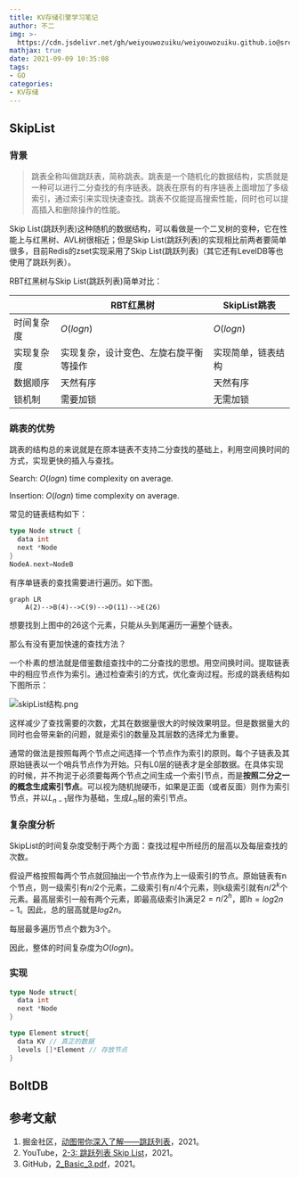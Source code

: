 ```yaml
---
title: KV存储引擎学习笔记
author: 不二
img: >-
  https://cdn.jsdelivr.net/gh/weiyouwozuiku/weiyouwozuiku.github.io@src/source/_posts/PageImg/KV存储/KV存储引擎学习笔记.png
mathjax: true
date: 2021-09-09 10:35:08
tags: 
- GO
categories: 
- KV存储
---
```


## SkipList

### 背景

> 跳表全称叫做跳跃表，简称跳表。跳表是一个随机化的数据结构，实质就是一种可以进行二分查找的有序链表。跳表在原有的有序链表上面增加了多级索引，通过索引来实现快速查找。跳表不仅能提高搜索性能，同时也可以提高插入和删除操作的性能。

Skip List(跳跃列表)这种随机的数据结构，可以看做是一个二叉树的变种，它在性能上与红黑树、AVL树很相近；但是Skip List(跳跃列表)的实现相比前两者要简单很多，目前Redis的zset实现采用了Skip List(跳跃列表)（其它还有LevelDB等也使用了跳跃列表）。

RBT红黑树与Skip List(跳跃列表)简单对比：

|  | RBT红黑树  | SkipList跳表  |
|---|---|---|
| 时间复杂度 | $O(logn)$ | $O(logn)$ |
| 实现复杂度 | 实现复杂，设计变色、左旋右旋平衡等操作 | 实现简单，链表结构 |
| 数据顺序 | 天然有序 | 天然有序 |
| 锁机制 | 需要加锁 | 无需加锁 |

### 跳表的优势

跳表的结构总的来说就是在原本链表不支持二分查找的基础上，利用空间换时间的方式，实现更快的插入与查找。

Search: $O(logn)$ time complexity on average.

Insertion: $O(logn)$ time complexity on average.

常见的链表结构如下：

```go
type Node struct {
  data int
  next *Node
}
NodeA.next=NodeB
```

有序单链表的查找需要进行遍历。如下图。

```mermaid
graph LR
    A(2)-->B(4)-->C(9)-->D(11)-->E(26)
```

想要找到上图中的26这个元素，只能从头到尾遍历一遍整个链表。

那么有没有更加快速的查找方法？

一个朴素的想法就是借鉴数组查找中的二分查找的思想。用空间换时间。提取链表中的相应节点作为索引。通过检查索引的方式，优化查询过程。形成的跳表结构如下图所示：

![skipList结构.png](https://cdn.jsdelivr.net/gh/weiyouwozuiku/weiyouwozuiku.github.io@src/source/_posts/KV存储/KV存储引擎学习笔记/skipList结构.png)

这样减少了查找需要的次数，尤其在数据量很大的时候效果明显。但是数据量大的同时也会带来新的问题，就是索引的数量及其层数的选择尤为重要。

通常的做法是按照每两个节点之间选择一个节点作为索引的原则。每个子链表及其原始链表以一个哨兵节点作为开始。只有L0层的链表才是全部数据。在具体实现的时候，并不拘泥于必须要每两个节点之间生成一个索引节点，而是**按照二分之一的概念生成索引节点**。可以视为随机抛硬币，如果是正面（或者反面）则作为索引节点，并以$L_{n-1}$层作为基础，生成$L_n$层的索引节点。

### 复杂度分析

SkipList的时间复杂度受制于两个方面：查找过程中所经历的层高以及每层查找的次数。

假设严格按照每两个节点就回抽出一个节点作为上一级索引的节点。原始链表有n个节点，则一级索引有$n/2$个元素，二级索引有$n/4$个元素，则k级索引就有$n/{2^k}$个元素。最高层索引一般有两个元素，即最高级索引h满足$2=n/{2^h}$，即$h=log2n-1$。因此，总的层高就是$log2n$。

每层最多遍历节点个数为3个。

因此，整体的时间复杂度为$O(logn)$。

### 实现

```go
type Node struct{
  data int
  next *Node
}

type Element struct{
  data KV // 真正的数据
  levels []*Element // 存放节点
}
```

## BoltDB

## 参考文献

1. 掘金社区，[动图带你深入了解——跳跃列表](https://juejin.cn/post/7015396092351086622?utm_source=gold_browser_extension)，2021。
2. YouTube，[2-3: 跳跃列表 Skip List](https://www.youtube.com/watch?v=m6m0pnsOzN4)，2021。
3. GitHub，[2_Basic_3.pdf](https://github.com/wangshusen/AdvancedAlgorithms/blob/master/Slides/02_Basic_3.pdf)，2021。
